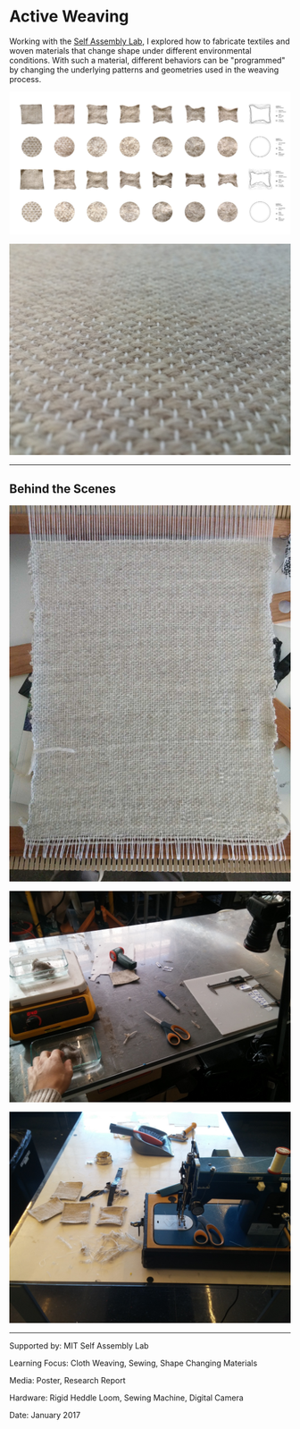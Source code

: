 # Active Weaving

Working with the [Self Assembly Lab](http://www.selfassemblylab.net), I explored how to fabricate textiles and woven materials that change shape under different environmental conditions. With such a material, different behaviors can be "programmed" by changing the underlying patterns and geometries used in the weaving process.

![](ActiveWeaving.jpg)

![](ActiveWeaving2.jpg)

---

## Behind the Scenes

![](ActiveWeaving3.jpg)

![](ActiveWeaving4.jpg)

![](ActiveWeaving5.jpg)

---

Supported by: MIT Self Assembly Lab

Learning Focus: Cloth Weaving, Sewing, Shape Changing Materials

Media: Poster, Research Report

Hardware: Rigid Heddle Loom, Sewing Machine, Digital Camera

Date: January 2017
